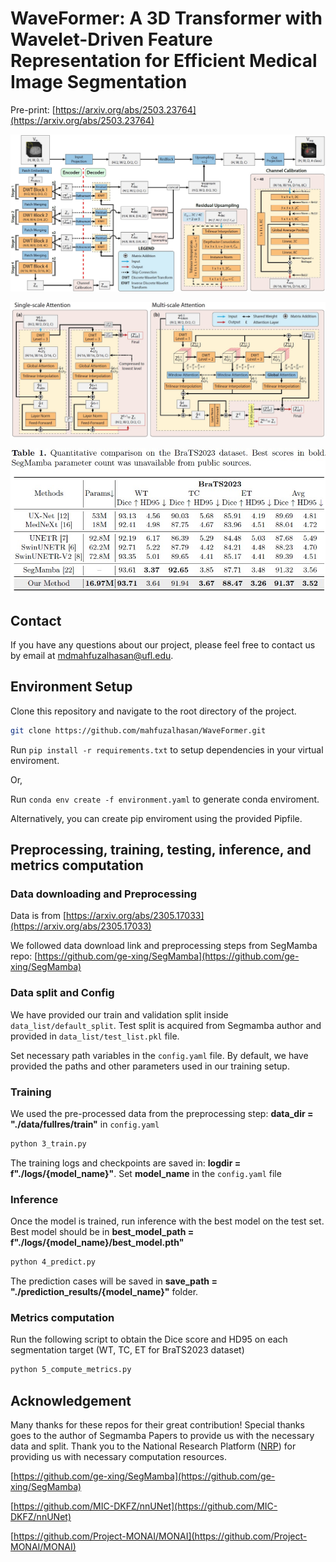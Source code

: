 # WaveFormer: A 3D Transformer with Wavelet-Driven Feature Representation for Efficient Medical Image Segmentation


Pre-print: [https://arxiv.org/abs/2503.23764](https://arxiv.org/abs/2503.23764)

![Overall Network Architecture](images/fig1.jpg)

![WaveFormer Block Architecture](images/fig2.jpg)

![Results on BraTS2023 Dataset](images/fig3.jpg)

## Contact 
If you have any questions about our project, please feel free to contact us by email at mdmahfuzalhasan@ufl.edu.

## Environment Setup
Clone this repository and navigate to the root directory of the project.

```bash
git clone https://github.com/mahfuzalhasan/WaveFormer.git

```

Run `pip install -r requirements.txt` to setup dependencies in your virtual enviroment.

Or,

Run `conda env create -f environment.yaml` to generate conda enviroment.

Alternatively, you can create pip enviroment using the provided Pipfile.


## Preprocessing, training, testing, inference, and metrics computation

### Data downloading and Preprocessing

Data is from [https://arxiv.org/abs/2305.17033](https://arxiv.org/abs/2305.17033)

We followed data download link and preprocessing steps from SegMamba repo: [https://github.com/ge-xing/SegMamba](https://github.com/ge-xing/SegMamba) 

### Data split and Config

We have provided our train and validation split inside `data_list/default_split`. Test split is acquired from Segmamba author and provided in `data_list/test_list.pkl` file.

Set necessary path variables in the `config.yaml` file. By default, we have provided the paths and other parameters used in our training setup.


### Training 

We used the pre-processed data from the preprocessing step: **data_dir = "./data/fullres/train"** in `config.yaml`


```bash 
python 3_train.py
```

The training logs and checkpoints are saved in: **logdir = f"./logs/{model_name}"**. Set **model_name** in the `config.yaml` file

### Inference 
Once the model is trained, run inference with the best model on the test set. Best model should be in **best_model_path = f"./logs/{model_name}/best_model.pth"**

```bash 
python 4_predict.py
```

The prediction cases will be saved in
**save_path = "./prediction_results/{model_name}"** folder.

### Metrics computation
Run the following script to obtain the Dice score and HD95 on each segmentation target (WT, TC, ET for BraTS2023 dataset)

```bash
python 5_compute_metrics.py
```

## Acknowledgement
Many thanks for these repos for their great contribution! Special thanks goes to the author of Segmamba Papers to provide us with the necessary data and split. Thank you to the National Research Platform ([NRP](https://portal.nrp.ai/)) for providing us with necessary computation resources.

[https://github.com/ge-xing/SegMamba](https://github.com/ge-xing/SegMamba)

[https://github.com/MIC-DKFZ/nnUNet](https://github.com/MIC-DKFZ/nnUNet)

[https://github.com/Project-MONAI/MONAI](https://github.com/Project-MONAI/MONAI)

